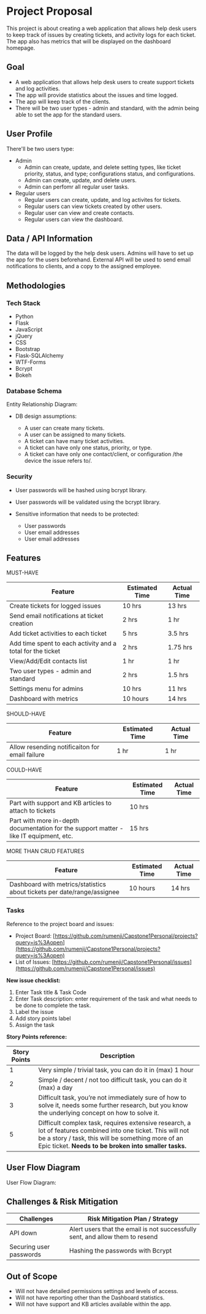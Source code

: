 # Project Proposal

This project is about creating a web application that allows help desk users to keep track of issues by creating tickets, and activity logs for each ticket.
The app also has metrics that will be displayed on the dashboard homepage.

## Goal

- A web application that allows help desk users to create support tickets and log activities. 
- The app will provide statistics about the issues and time logged. 
- The app will keep track of the clients.
- There will be two user types - admin and standard, with the admin being able to set the app for the standard users.

## User Profile

There'll be two users type:
- Admin
  - Admin can create, update, and delete setting types, like ticket priority, status, and type; configurations status, and configurations.
  - Admin can create, update, and delete users.
  - Admin can perfomr all regular user tasks.
- Regular users
  - Regular users can create, update, and log activites for tickets.
  - Regular users can view tickets created by other users.
  - Regular user can view and create contacts.
  - Regular users can view the dashboard.

## Data / API Information

The data will be logged by the help desk users.
Admins will have to set up the app for the users beforehand.
External API will be used to send email notifications to clients, and a copy to the assigned employee.

## Methodologies

### Tech Stack

- Python
- Flask
- JavaScript
- jQuery
- CSS
- Bootstrap
- Flask-SQLAlchemy
- WTF-Forms
- Bcrypt
- Bokeh

### Database Schema

Entity Relationship Diagram:


- DB design assumptions:

  - A user can create many tickets.
  - A user can be assigned to many tickets.
  - A ticket can have many ticket activities.
  - A ticket can have only one status, priority, or type.
  - A ticket can have only one contact/client, or configuration /the device the issue refers to/.

### Security

  - User passwords will be hashed using bcrypt library.
  - User passwords will be validated using the bcrypt library.

- Sensitive information that needs to be protected:

  - User passwords
  - User email addresses
  - User email addresses

## Features


MUST-HAVE

| Feature | Estimated Time | Actual Time |
| ------- | -------------- | ----------- |
| Create tickets for logged issues       |  10 hrs          | 13 hrs       |
| Send email notifications at ticket creation | 2 hrs | 1 hr |
| Add ticket activities to each ticket | 5 hrs | 3.5 hrs |
| Add time spent to each activity and a total for the ticket | 2 hrs | 1.75 hrs |
| View/Add/Edit contacts list | 1 hr | 1 hr|
| Two user types - admin and standard | 2 hrs | 1.5 hrs |
| Settings menu for admins | 10 hrs | 11 hrs |
| Dashboard with metrics | 10 hours | 14 hrs |


SHOULD-HAVE

| Feature | Estimated Time | Actual Time |
| ------- | -------------- | ----------- |
| Allow resending notificaiton for email failure| 1 hr | 1 hr |


COULD-HAVE

| Feature | Estimated Time | Actual Time |
| ------- | -------------- | ----------- |
| Part with support and KB articles to attach to tickets     | 10 hrs          |        |
| Part with more in-depth documentation for the support matter - like IT equipment, etc. | 15 hrs | |

MORE THAN CRUD FEATURES

| Feature | Estimated Time | Actual Time |
| ------- | -------------- | ----------- |
| Dashboard with metrics/statistics about tickets per date/range/assignee | 10 hours | 14 hrs |

### Tasks

Reference to the project board and issues:

- Project Board: [https://github.com/rumenji/Capstone1Personal/projects?query=is%3Aopen](https://github.com/rumenji/Capstone1Personal/projects?query=is%3Aopen)
- List of Issues: [https://github.com/rumenji/Capstone1Personal/issues](https://github.com/rumenji/Capstone1Personal/issues)

**New issue checklist:**

1. Enter Task title & Task Code
2. Enter Task description: enter requirement of the task and what needs to be done to complete the task.
3. Label the issue
4. Add story points label
5. Assign the task


**Story Points reference:**

| Story Points | Description                                                                                                                                                                                                              |
|--------------|--------------------------------------------------------------------------------------------------------------------------------------------------------------------------------------------------------------------------|
| 1            | Very simple / trivial task, you can do it in (max) 1 hour                                                                                                                                                                |
| 2            | Simple / decent / not too difficult task, you can do it (max) a day                                                                                                                                                      |
| 3            | Difficult task, you’re not immediately sure of how to solve it, needs some further research, but you know the underlying concept on how to solve it.                                                                     |
| 5            | Difficult complex task, requires extensive research, a lot of features combined into one ticket. This will not be a story / task, this will be something more of an Epic ticket.  **Needs to be broken into smaller tasks.** |

## User Flow Diagram


User Flow Diagram:



## Challenges & Risk Mitigation


| Challenges     | Risk Mitigation Plan / Strategy |
| -------------- | ------------------------------- |
| API down       | Alert users that the email is not successfully sent, and allow them to resend |
| Securing user passwords       | Hashing the passwords with Bcrypt |

## Out of Scope


- Will not have detailed permissions settings and levels of access.
- Will not have reporting other than the Dashboard statistics.
- Will not have support and KB articles available within the app.